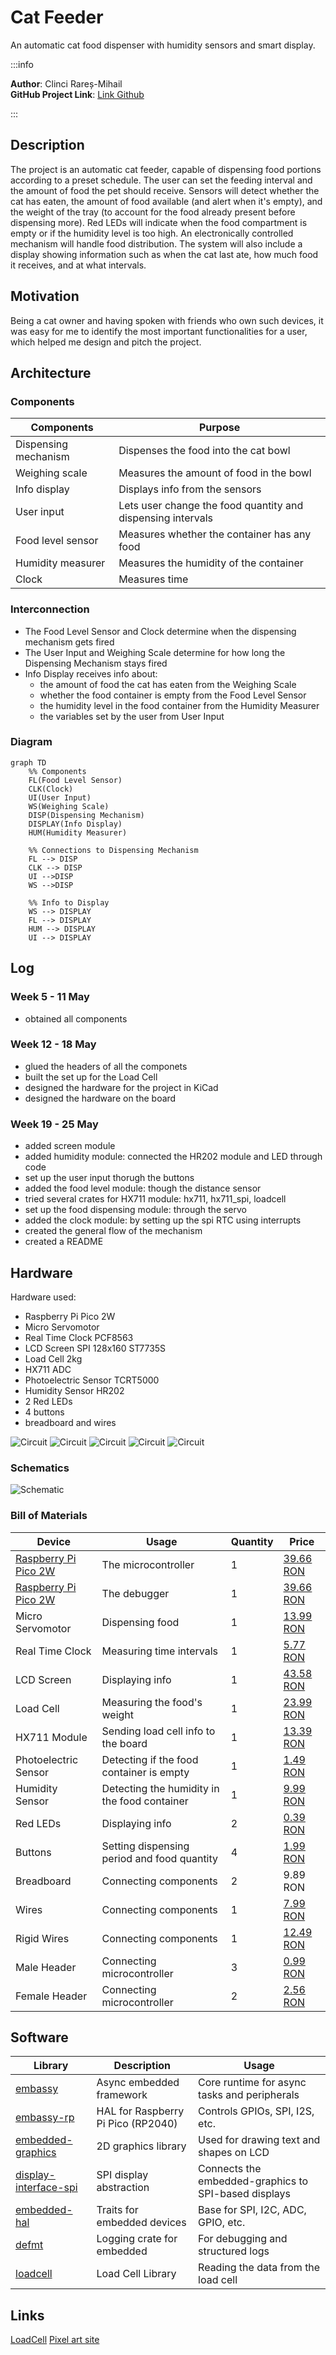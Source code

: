# Cat Feeder
An automatic cat food dispenser with humidity sensors and smart display.

:::info 

**Author**: Clinci Rareș-Mihail \
**GitHub Project Link**: [Link Github](https://github.com/UPB-PMRust-Students/proiect-RaresClinci)

:::

## Description

The project is an automatic cat feeder, capable of dispensing food portions according to a preset schedule. The user can set the feeding interval and the amount of food the pet should receive. Sensors will detect whether the cat has eaten, the amount of food available (and alert when it's empty), and the weight of the tray (to account for the food already present before dispensing more). Red LEDs will indicate when the food compartment is empty or if the humidity level is too high. An electronically controlled mechanism will handle food distribution. The system will also include a display showing information such as when the cat last ate, how much food it receives, and at what intervals.

## Motivation

Being a cat owner and having spoken with friends who own such devices, it was easy for me to identify the most important functionalities for a user, which helped me design and pitch the project.

## Architecture 

### Components
  
| Components | Purpose |
|--------|--------|
| Dispensing mechanism | Dispenses the food into the cat bowl |
| Weighing scale | Measures the amount of food in the bowl |
| Info display | Displays info from the sensors |
| User input | Lets user change the food quantity and dispensing intervals |
| Food level sensor | Measures whether the container has any food |
| Humidity measurer | Measures the humidity of the container |
| Clock | Measures time |

### Interconnection
- The Food Level Sensor and Clock determine when the dispensing mechanism gets fired
- The User Input and Weighing Scale determine for how long the Dispensing Mechanism stays fired
- Info Display receives info about:
  - the amount of food the cat has eaten from the Weighing Scale
  - whether the food container is empty from the Food Level Sensor
  - the humidity level in the food container from the Humidity Measurer
  - the variables set by the user from User Input

### Diagram
```mermaid
graph TD
    %% Components
    FL(Food Level Sensor)
    CLK(Clock)
    UI(User Input)
    WS(Weighing Scale)
    DISP(Dispensing Mechanism)
    DISPLAY(Info Display)
    HUM(Humidity Measurer)

    %% Connections to Dispensing Mechanism
    FL --> DISP
    CLK --> DISP
    UI -->DISP
    WS -->DISP

    %% Info to Display
    WS --> DISPLAY
    FL --> DISPLAY
    HUM --> DISPLAY
    UI --> DISPLAY

```



## Log

<!-- write your progress here every week -->

### Week 5 - 11 May
- obtained all components

### Week 12 - 18 May
- glued the headers of all the componets
- built the set up for the Load Cell
- designed the hardware for the project in KiCad
- designed the hardware on the board

### Week 19 - 25 May
- added screen module
- added humidity module: connected the HR202 module and LED through code
- set up the user input thorugh the buttons
- added the food level module: though the distance sensor
- tried several crates for HX711 module: hx711, hx711_spi, loadcell
- set up the food dispensing module: through the servo
- added the clock module: by setting up the spi RTC using interrupts
- created the general flow of the mechanism
- created a README


## Hardware


Hardware used:
- Raspberry Pi Pico 2W
- Micro Servomotor
- Real Time Clock PCF8563
- LCD Screen SPI 128x160 ST7735S
- Load Cell 2kg
- HX711 ADC
- Photoelectric Sensor TCRT5000
- Humidity Sensor HR202 
- 2 Red LEDs
- 4 buttons
- breadboard and wires

![Circuit](circuit.webp)
![Circuit](img1.webp)
![Circuit](img2.webp)
![Circuit](img3.webp)
![Circuit](img4.webp)

### Schematics

<!-- TODO: Place your KiCAD schematics here. -->
![Schematic](CatFeeder.svg)

### Bill of Materials

<!-- Fill out this table with all the hardware components that you might need.

The format is 
```
| [Device](link://to/device) | This is used ... | [price](link://to/store) |

```

-->

| Device | Usage | Quantity | Price |
|--------|--------|-------| -------|
| [Raspberry Pi Pico 2W](https://www.raspberrypi.com/documentation/microcontrollers/raspberry-pi-pico.html) | The microcontroller | 1 | [39.66 RON](https://www.optimusdigital.ro/ro/placi-raspberry-pi/13327-raspberry-pi-pico-2-w.html?search_query=pico+2w&results=33) |
| [Raspberry Pi Pico 2W](https://www.raspberrypi.com/documentation/microcontrollers/raspberry-pi-pico.html) | The debugger | 1 | [39.66 RON](https://www.optimusdigital.ro/ro/placi-raspberry-pi/13327-raspberry-pi-pico-2-w.html?search_query=pico+2w&results=33) |
| Micro Servomotor | Dispensing food | 1 | [13.99 RON](https://www.optimusdigital.ro/ro/motoare-servomotoare/26-micro-servomotor-sg90.html) |
| Real Time Clock | Measuring time intervals | 1 | [5.77 RON](https://www.optimusdigital.ro/ro/altele/12286-modul-ceas-in-timp-real-rtc-pcf8563.html?search_query=rtc&results=149) |
| LCD Screen | Displaying info | 1 | [43.58 RON](https://ardushop.ro/ro/electronica/2124-modul-lcd-spi-128x160-6427854032546.html) |
| Load Cell | Measuring the food's weight | 1 | [23.99 RON](https://www.emag.ro/celula-de-sarcina-pentru-masurarea-greutatilor-elektroweb-5-12-v-np-071/pd/D3LR35MBM/) |
| HX711 Module | Sending load cell info to the board | 1 | [13.39 RON](https://www.emag.ro/modul-de-cantarire-hx711-elektroweb-24-biti-2-6-5-5-v-2-a-015/pd/D3RC35MBM/?ref=graph_profiled_similar_fallback_1_1&provider=rec&recid=rec_49_8d6e082ea6b74ffb10e7a843ba7ffb11555222752e69c036611a4fd4b113d7b3_1746196248&scenario_ID=49) |
| Photoelectric Sensor | Detecting if the food container is empty | 1 | [1.49 RON](https://www.optimusdigital.ro/ro/senzori-senzori-optici/42-senzor-fotoelectric-reflectiv-tcrt5000.html?search_query=senzor+infrarosu&results=116) |
| Humidity Sensor | Detecting the humidity in the food container | 1 | [9.99 RON](https://www.optimusdigital.ro/ro/senzori-senzori-de-umiditate/2492-modul-senzor-de-umiditate-hr202.html?search_query=umiditate&results=165) |
| Red LEDs | Displaying info | 2 | [0.39 RON](https://www.optimusdigital.ro/ro/optoelectronice-led-uri/696-led-rou-de-3-mm-cu-lentile-difuze.html) |
| Buttons | Setting dispensing period and food quantity | 4 | [1.99 RON](https://www.optimusdigital.ro/ro/butoane-i-comutatoare/1115-buton-cu-capac-rotund-alb.html) |
| Breadboard | Connecting components | 2 | 9.89 RON |
| Wires | Connecting components | 1 | [7.99 RON](https://www.optimusdigital.ro/ro/fire-fire-mufate/12-set-de-cabluri-pentru-breadboard.html?search_query=Set+Fire+pentru+Breadboard&results=37) |
| Rigid Wires | Connecting components | 1 | [12.49 RON](https://www.optimusdigital.ro/ro/fire-fire-nemufate/899-set-de-fire-pentru-breadboard-rigide.html?search_query=%09Set+de+fire+Rigide+pentru+Breadboard&results=1) |
| Male Header | Connecting microcontroller | 3 | [0.99 RON](https://www.optimusdigital.ro/ro/componente-electronice-headere-de-pini/1268-header-de-pini-verde-254-mm-40p.html?search_query=Header+de+pini+verde+2.54+mm+%2840p%29&results=1) |
| Female Header | Connecting microcontroller | 2 | [2.56 RON](https://www.optimusdigital.ro/ro/componente-electronice-headere-de-pini/1285-header-de-pini-mama-40p-254-mm-separabil.html?search_query=%09Header+de+Pini+Mama+40p+2.54+mm+Separabil&results=1) |


## Software

| Library | Description | Usage |
|--------|-------------|-------|
| [embassy](https://github.com/embassy-rs/embassy) | Async embedded framework | Core runtime for async tasks and peripherals |
| [embassy-rp](https://github.com/embassy-rs/embassy) | HAL for Raspberry Pi Pico (RP2040) | Controls GPIOs, SPI, I2S, etc. |
| [embedded-graphics](https://github.com/embedded-graphics/embedded-graphics) | 2D graphics library | Used for drawing text and shapes on LCD |
| [display-interface-spi](https://github.com/almindor/display-interface) | SPI display abstraction | Connects the embedded-graphics to SPI-based displays |
| [embedded-hal](https://github.com/rust-embedded/embedded-hal) | Traits for embedded devices | Base for SPI, I2C, ADC, GPIO, etc. |
| [defmt](https://github.com/knurling-rs/defmt) | Logging crate for embedded | For debugging and structured logs |
| [loadcell](http://github.com/DaneSlattery/hx711) | Load Cell Library | Reading the data from the load cell |

## Links

<!-- Add a few links that inspired you and that you think you will use for your project -->
[LoadCell](https://crates.io/crates/loadcell)
[Pixel art site](https://www.pixilart.com/draw#)

